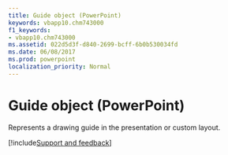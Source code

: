 ```yaml
---
title: Guide object (PowerPoint)
keywords: vbapp10.chm743000
f1_keywords:
- vbapp10.chm743000
ms.assetid: 022d5d3f-d840-2699-bcff-6b0b530034fd
ms.date: 06/08/2017
ms.prod: powerpoint
localization_priority: Normal
---
```



# Guide object (PowerPoint)

Represents a drawing guide in the presentation or custom layout.

[!include[Support and feedback](~/includes/feedback-boilerplate.md)]